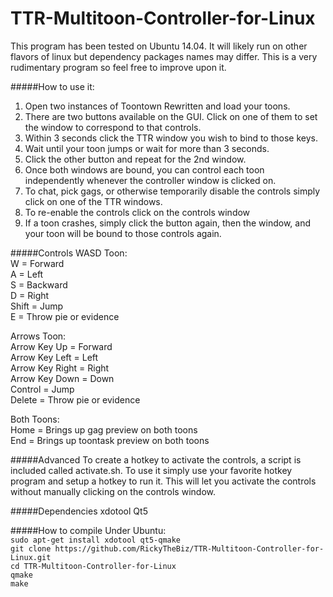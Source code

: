 # TTR-Multitoon-Controller-for-Linux
This program has been tested on Ubuntu 14.04.  It will likely run on other flavors of linux but dependency packages names may differ.  This is a very rudimentary program so feel free to improve upon it.

#####How to use it:
1. Open two instances of Toontown Rewritten and load your toons.
2. There are two buttons available on the GUI.  Click on one of them to set the window to correspond to that controls.
3. Within 3 seconds click the TTR window you wish to bind to those keys.
4. Wait until your toon jumps or wait for more than 3 seconds.
5. Click the other button and repeat for the 2nd window.
6. Once both windows are bound, you can control each toon independently whenever the controller window is clicked on.
7. To chat, pick gags, or otherwise temporarily disable the controls simply click on one of the TTR windows.
8. To re-enable the controls click on the controls window
9. If a toon crashes, simply click the button again, then the window, and your toon will be bound to those controls again.

#####Controls
WASD Toon:  
W = Forward  
A = Left  
S = Backward  
D = Right  
Shift = Jump  
E = Throw pie or evidence  

Arrows Toon:  
Arrow Key Up = Forward  
Arrow Key Left = Left  
Arrow Key Right = Right  
Arrow Key Down = Down  
Control = Jump  
Delete = Throw pie or evidence  

Both Toons:  
Home = Brings up gag preview on both toons  
End = Brings up toontask preview on both toons  

#####Advanced
To create a hotkey to activate the controls, a script is included called activate.sh.  To use it simply use your favorite hotkey program and setup a hotkey to run it.  This will let you activate the controls without manually clicking on the controls window.

#####Dependencies
xdotool
Qt5

#####How to compile
Under Ubuntu:  
`sudo apt-get install xdotool qt5-qmake`  
`git clone https://github.com/RickyTheBiz/TTR-Multitoon-Controller-for-Linux.git`  
`cd TTR-Multitoon-Controller-for-Linux`  
`qmake`  
`make`  
